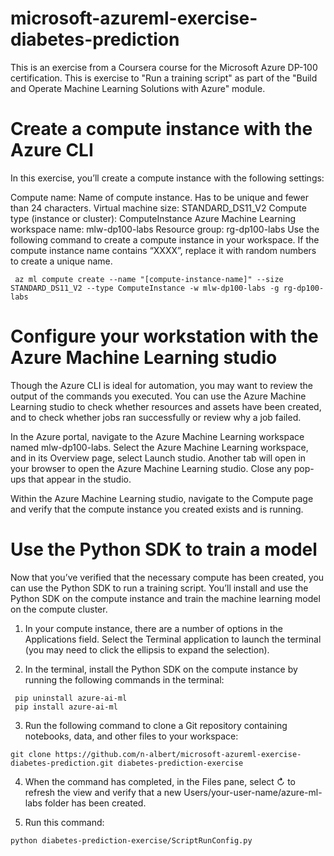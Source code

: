 # microsoft-azureml-exercise-diabetes-prediction
This is an exercise from a Coursera course for the Microsoft Azure DP-100 certification. This is exercise to "Run a training script" as part of the "Build and Operate Machine Learning Solutions with Azure" module.

# Create a compute instance with the Azure CLI
In this exercise, you’ll create a compute instance with the following settings:

Compute name: Name of compute instance. Has to be unique and fewer than 24 characters.
Virtual machine size: STANDARD_DS11_V2
Compute type (instance or cluster): ComputeInstance
Azure Machine Learning workspace name: mlw-dp100-labs
Resource group: rg-dp100-labs
Use the following command to create a compute instance in your workspace. If the compute instance name contains “XXXX”, replace it with random numbers to create a unique name.

```
 az ml compute create --name "[compute-instance-name]" --size STANDARD_DS11_V2 --type ComputeInstance -w mlw-dp100-labs -g rg-dp100-labs
```

# Configure your workstation with the Azure Machine Learning studio
Though the Azure CLI is ideal for automation, you may want to review the output of the commands you executed. You can use the Azure Machine Learning studio to check whether resources and assets have been created, and to check whether jobs ran successfully or review why a job failed.

In the Azure portal, navigate to the Azure Machine Learning workspace named mlw-dp100-labs.
Select the Azure Machine Learning workspace, and in its Overview page, select Launch studio. Another tab will open in your browser to open the Azure Machine Learning studio.
Close any pop-ups that appear in the studio.

Within the Azure Machine Learning studio, navigate to the Compute page and verify that the compute instance you created exists and is running.

# Use the Python SDK to train a model
Now that you’ve verified that the necessary compute has been created, you can use the Python SDK to run a training script. You’ll install and use the Python SDK on the compute instance and train the machine learning model on the compute cluster.

1) In your compute instance, there are a number of options in the Applications field. Select the Terminal application to launch the terminal (you may need to click the ellipsis to expand the selection).

2) In the terminal, install the Python SDK on the compute instance by running the following commands in the terminal:
```
 pip uninstall azure-ai-ml
 pip install azure-ai-ml
```

3) Run the following command to clone a Git repository containing notebooks, data, and other files to your workspace:
```
git clone https://github.com/n-albert/microsoft-azureml-exercise-diabetes-prediction.git diabetes-prediction-exercise
```

4) When the command has completed, in the Files pane, select ↻ to refresh the view and verify that a new Users/your-user-name/azure-ml-labs folder has been created.

5) Run this command:
```
python diabetes-prediction-exercise/ScriptRunConfig.py
```
